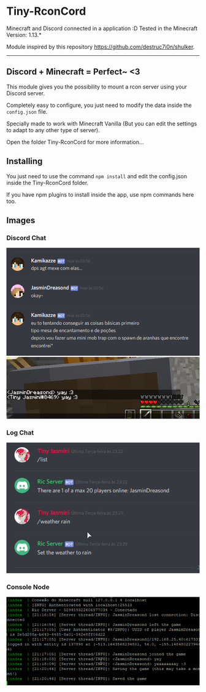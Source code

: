 # Tiny-RconCord
Minecraft and Discord connected in a application :D
Tested in the Minecraft Version: 1.13.*

Module inspired by this repository https://github.com/destruc7i0n/shulker.

<hr>

## Discord + Minecraft = Perfect~ <3

This module gives you the possibility to mount a rcon server using your Discord server.

Completely easy to configure, you just need to modify the data inside the `config.json` file.

Specially made to work with Minecraft Vanilla (But you can edit the settings to adapt to any other type of server).

Open the folder Tiny-RconCord for more information...

## Installing
You just need to use the command `npm install` and edit the config.json inside the Tiny-RconCord folder. 

If you have npm plugins to install inside the app, use npm commands here too.

## Images

### Discord Chat
<img src="./docs/img/chat.png" />
<img src="./docs/img/game.png" />

### Log Chat
<img src="./docs/img/log.png" />

### Console Node
<img src="./docs/img/console.png" />